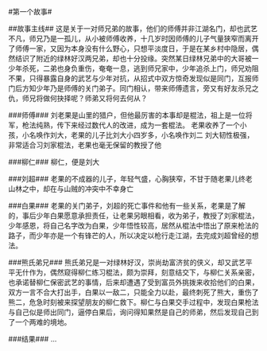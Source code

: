 #第一个故事#

##故事主线##
这是关于一对师兄弟的故事，他们的师傅并非江湖名门，却也武艺不凡，师兄乃是一孤儿，从小被师傅收养，十几岁时因师傅的儿子气量狭窄而离开了师傅一家，又因为本身没有什么野心，只想平淡度日，于是在某乡村中隐居，偶然结识了附近的绿林好汉两兄弟，却也十分投缘。突然某日绿林兄弟中的大哥被一少年杀死，二弟也身负重伤，奄奄一息，逃到师兄家中，少年追杀上门，师兄劝阻不果，只得暴露自身的武艺与少年对抗，从招式中双方惊奇发现似是同门，互报师门后方知少年乃是师傅的关门弟子。同门相认，带来师傅遗言，旁又有好友杀兄之仇，师兄将做何抉择呢？师弟又将何去何从？

###师傅###
刘老果是山里的猎户，但他最厉害的本事却是棍法，祖上是一位将军，枪法纯熟，传下来经过数代人的改进，成为一套棍法。
老果收养了一个小孩，小名唤作刘大，老果的儿子比刘大小四岁多，小名唤作刘二
刘大韧性极强，非常适合习刘家棍法，老果也毫无保留的教授了他

###柳仁###
柳仁，便是刘大

###刘超###
老果的不成器的儿子，年轻气盛，心胸狭窄，不甘于随老果儿终老山林之中，却在与山贼的冲突中不幸身亡

###白果###
老果的关门弟子，刘超的死亡事件和他有一些关系，老果是了解的，事后少年白果愿意承担责任，让老果另眼相看，收为弟子，教授了刘家棍法，少年感恩，将自己名字改为白果，少年悟性较高，居然从棍法中悟出了原来枪法的路子，而少年亦是一个有锋芒的人，所以决定以枪行走江湖，去完成刘超曾经的想法。

###熊氏弟兄###
熊氏弟兄是一对绿林好汉，崇尚劫富济贫的侠义，却又武艺平平无什作为，偶然窥得柳仁练习棍法，颇为崇拜，刻意结交下，与柳仁关系亲密，也承诺替柳仁保密武艺的事情，后来却遭遇了受到富员外挑拨来收拾他们的白果，双方一言不合大打出手，白果以一敌二，只能全力以赴，最终刺死了熊大，重伤了熊二，危急时刻被来探望朋友的柳仁救下。柳仁与白果交手过程中，发现白果枪法与自己似是师出同门，逼停白果后，询问得知果然是自己的师弟，然后发现自己到了一个两难的境地。

###结果###
...